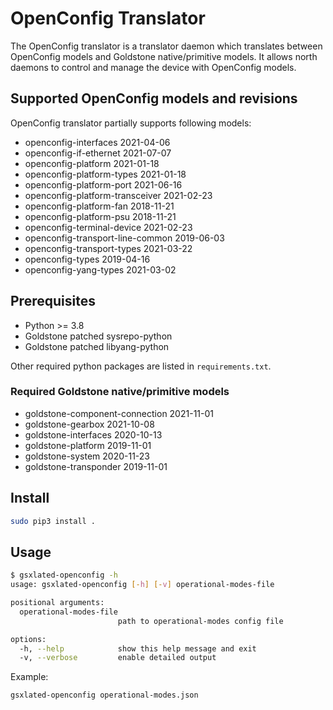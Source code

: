 # OpenConfig Translator

The OpenConfig translator is a translator daemon which translates between OpenConfig models and Goldstone native/primitive models. It allows north daemons to control and manage the device with OpenConfig models.

## Supported OpenConfig models and revisions

OpenConfig translator partially supports following models:

- openconfig-interfaces 2021-04-06
- openconfig-if-ethernet 2021-07-07
- openconfig-platform 2021-01-18
- openconfig-platform-types 2021-01-18
- openconfig-platform-port 2021-06-16
- openconfig-platform-transceiver 2021-02-23
- openconfig-platform-fan 2018-11-21
- openconfig-platform-psu 2018-11-21
- openconfig-terminal-device 2021-02-23
- openconfig-transport-line-common 2019-06-03
- openconfig-transport-types 2021-03-22
- openconfig-types 2019-04-16
- openconfig-yang-types 2021-03-02

## Prerequisites

- Python >= 3.8
- Goldstone patched sysrepo-python
- Goldstone patched libyang-python

Other required python packages are listed in `requirements.txt`.

### Required Goldstone native/primitive models

- goldstone-component-connection 2021-11-01
- goldstone-gearbox 2021-10-08
- goldstone-interfaces 2020-10-13
- goldstone-platform 2019-11-01
- goldstone-system 2020-11-23
- goldstone-transponder 2019-11-01

## Install

```sh
sudo pip3 install .
```

## Usage

```sh
$ gsxlated-openconfig -h
usage: gsxlated-openconfig [-h] [-v] operational-modes-file

positional arguments:
  operational-modes-file
                        path to operational-modes config file

options:
  -h, --help            show this help message and exit
  -v, --verbose         enable detailed output
```

Example:

```sh
gsxlated-openconfig operational-modes.json
```
